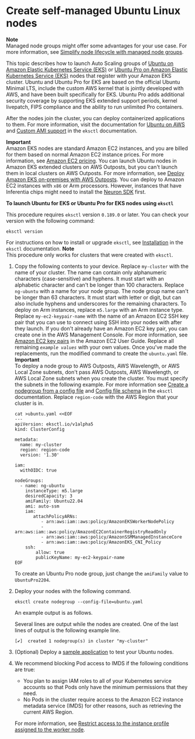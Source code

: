 # Create self\-managed Ubuntu Linux nodes<a name="launch-node-ubuntu"></a>

**Note**  
Managed node groups might offer some advantages for your use case\. For more information, see [Simplify node lifecycle with managed node groups](managed-node-groups.md)\.

This topic describes how to launch Auto Scaling groups of [Ubuntu on Amazon Elastic Kubernetes Service \(EKS\)](https://cloud-images.ubuntu.com/aws-eks/) or [Ubuntu Pro on Amazon Elastic Kubernetes Service \(EKS\)](https://ubuntu.com/blog/ubuntu-pro-for-eks-is-now-generally-available) nodes that register with your Amazon EKS cluster\. Ubuntu and Ubuntu Pro for EKS are based on the official Ubuntu Minimal LTS, include the custom AWS kernel that is jointly developed with AWS, and have been built specifically for EKS\. Ubuntu Pro adds additional security coverage by supporting EKS extended support periods, kernel livepatch, FIPS compliance and the ability to run unlimited Pro containers\.

After the nodes join the cluster, you can deploy containerized applications to them\. For more information, visit the documentation for [Ubuntu on AWS](https://documentation.ubuntu.com/aws/en/latest/) and [Custom AMI support](https://eksctl.io/usage/custom-ami-support/) in the `eksctl` documentation\.

**Important**  
Amazon EKS nodes are standard Amazon EC2 instances, and you are billed for them based on normal Amazon EC2 instance prices\. For more information, see [Amazon EC2 pricing](https://aws.amazon.com/ec2/pricing/)\.
You can launch Ubuntu nodes in Amazon EKS extended clusters on AWS Outposts, but you can't launch them in local clusters on AWS Outposts\. For more information, see [Deploy Amazon EKS on\-premises with AWS Outposts](eks-outposts.md)\.
You can deploy to Amazon EC2 instances with `x86` or Arm processors\. However, instances that have Inferentia chips might need to install the [Neuron SDK](https://awsdocs-neuron.readthedocs-hosted.com/en/latest/) first\.

**To launch Ubuntu for EKS or Ubuntu Pro for EKS nodes using `eksctl`**

This procedure requires `eksctl` version `0.189.0` or later\. You can check your version with the following command:

```
eksctl version
```

For instructions on how to install or upgrade `eksctl`, see [Installation](https://eksctl.io/installation) in the `eksctl` documentation\.
**Note**  
This procedure only works for clusters that were created with `eksctl`\.

1. Copy the following contents to your device\. Replace `my-cluster` with the name of your cluster\. The name can contain only alphanumeric characters \(case\-sensitive\) and hyphens\. It must start with an alphabetic character and can't be longer than 100 characters\. Replace `ng-ubuntu` with a name for your node group\. The node group name can't be longer than 63 characters\. It must start with letter or digit, but can also include hyphens and underscores for the remaining characters\. To deploy on Arm instances, replace `m5.large` with an Arm instance type\. Replace `my-ec2-keypair-name` with the name of an Amazon EC2 SSH key pair that you can use to connect using SSH into your nodes with after they launch\. If you don't already have an Amazon EC2 key pair, you can create one in the AWS Management Console\. For more information, see [Amazon EC2 key pairs](https://docs.aws.amazon.com/AWSEC2/latest/UserGuide/ec2-key-pairs.html) in the Amazon EC2 User Guide\. Replace all remaining *`example values`* with your own values\. Once you've made the replacements, run the modified command to create the `ubuntu.yaml` file\.
**Important**  
To deploy a node group to AWS Outposts, AWS Wavelength, or AWS Local Zone subnets, don't pass AWS Outposts, AWS Wavelength, or AWS Local Zone subnets when you create the cluster\. You must specify the subnets in the following example\. For more information see [Create a nodegroup from a config file](https://eksctl.io/usage/nodegroups/#creating-a-nodegroup-from-a-config-file) and [Config file schema](https://eksctl.io/usage/schema/) in the `eksctl` documentation\. Replace `region-code` with the AWS Region that your cluster is in\.

   ```
   cat >ubuntu.yaml <<EOF
   ---
   apiVersion: eksctl.io/v1alpha5
   kind: ClusterConfig
   
   metadata:
     name: my-cluster
     region: region-code
     version: '1.30'
   
   iam:
     withOIDC: true
   
   nodeGroups:
     - name: ng-ubuntu
       instanceType: m5.large
       desiredCapacity: 3
       amiFamily: Ubuntu22.04
       ami: auto-ssm
       iam:
          attachPolicyARNs:
             - arn:aws:iam::aws:policy/AmazonEKSWorkerNodePolicy
             - arn:aws:iam::aws:policy/AmazonEC2ContainerRegistryReadOnly
             - arn:aws:iam::aws:policy/AmazonSSMManagedInstanceCore
             - arn:aws:iam::aws:policy/AmazonEKS_CNI_Policy
       ssh:
           allow: true
           publicKeyName: my-ec2-keypair-name
   EOF
   ```

   To create an Ubuntu Pro node group, just change the `amiFamily` value to `UbuntuPro2204`\.

1. Deploy your nodes with the following command\.

   ```
   eksctl create nodegroup --config-file=ubuntu.yaml
   ```

   An example output is as follows\.

   Several lines are output while the nodes are created\. One of the last lines of output is the following example line\.

   ```
   [✔]  created 1 nodegroup(s) in cluster "my-cluster"
   ```

1. \(Optional\) Deploy a [sample application](sample-deployment.md) to test your Ubuntu nodes\.

1. We recommend blocking Pod access to IMDS if the following conditions are true:
   + You plan to assign IAM roles to all of your Kubernetes service accounts so that Pods only have the minimum permissions that they need\.
   + No Pods in the cluster require access to the Amazon EC2 instance metadata service \(IMDS\) for other reasons, such as retrieving the current AWS Region\.

   For more information, see [Restrict access to the instance profile assigned to the worker node](https://aws.github.io/aws-eks-best-practices/security/docs/iam/#restrict-access-to-the-instance-profile-assigned-to-the-worker-node)\.
